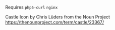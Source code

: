Requires `php5-curl` `nginx`


Castle Icon by Chris Lüders from the Noun Project
https://thenounproject.com/term/castle/23367/
